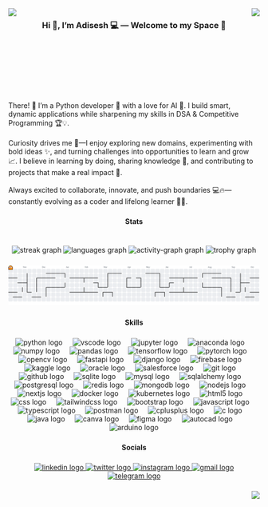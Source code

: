 <div align="center">

<img align="left" height="150" src="https://media0.giphy.com/media/v1.Y2lkPTc5MGI3NjExcjlubXoyOWZvN2RrdHpudmR0c2RydnNodnBlZTQxYWtxODFnbXNpcSZlcD12MV9pbnRlcm5hbF9naWZfYnlfaWQmY3Q9Zw/5x0JOVtC3uGINmYkAP/giphy.gif"  />
<img align="right" height="150" src="https://media0.giphy.com/media/v1.Y2lkPTc5MGI3NjExajFtNHR6bjlxamV2ajlmdDBxOHUxd2Z1b2Vrb3JmMWQ5d3ZocjUwOCZlcD12MV9pbnRlcm5hbF9naWZfYnlfaWQmY3Q9Zw/5k5vZwRFZR5aZeniqb/giphy.gif"  />

</div>

###  

<h3 align="center">Hi 👋, I’m Adisesh 💻 — Welcome to my Space 🌟</h3>

###  
<br></br>
<br></br>

<br clear="both">

<p align="left">There! 👋 I’m a Python developer 🐍 with a love for AI 🤖. I build smart, dynamic applications while sharpening my skills in DSA & Competitive Programming 🏆💡.<br><br>Curiosity drives me 🚀—I enjoy exploring new domains, experimenting with bold ideas ✨, and turning challenges into opportunities to learn and grow 📈. I believe in learning by doing, sharing knowledge 💬, and contributing to projects that make a real impact 🌟.<br><br>Always excited to collaborate, innovate, and push boundaries 💻🔥—constantly evolving as a coder and lifelong learner 🌈💡.</p>

###  

<h4 align="center">Stats</h4>

###  

<br clear="both">

<div align="center">
  <img src="https://streak-stats.demolab.com?user=Adisesh05&locale=en&mode=daily&theme=radical&hide_border=false&border_radius=5&date_format=M%20j%5B,%20Y%5D&order=3" height="130" alt="streak graph"  />
  <img src="https://github-readme-stats.vercel.app/api/top-langs?username=Adisesh05&locale=en&hide_title=false&layout=compact&card_width=320&langs_count=10&theme=radical&hide_border=false&order=2" height="150" alt="languages graph"  />
  <img src="https://github-readme-activity-graph.vercel.app/graph?username=Adisesh05&radius=16&theme=react&area=true&order=5" height="300" alt="activity-graph graph"  />
  <img src="https://github-profile-trophy.vercel.app?username=Adisesh05&theme=dracula&column=-1&row=1&margin-w=8&margin-h=8&no-bg=false&no-frame=false&order=4" height="150" alt="trophy graph"  />
</div>

###  

<picture>
  <source media="(prefers-color-scheme: dark)" srcset="https://raw.githubusercontent.com/Adisesh05/Adisesh05/output/pacman-contribution-graph-dark.svg">
  <source media="(prefers-color-scheme: light)" srcset="https://raw.githubusercontent.com/Adisesh05/Adisesh05/output/pacman-contribution-graph.svg">
  <img alt="pacman contribution graph" src="https://raw.githubusercontent.com/Adisesh05/Adisesh05/output/pacman-contribution-graph.svg">
</picture>

###  


<h4 align="center">Skills</h4>

###  

<div align="center">
  <img src="https://cdn.jsdelivr.net/gh/devicons/devicon/icons/python/python-original.svg" height="40" alt="python logo"  />
  <img width="12" />
  <img src="https://cdn.jsdelivr.net/gh/devicons/devicon/icons/vscode/vscode-original.svg" height="40" alt="vscode logo"  />
  <img width="12" />
  <img src="https://cdn.jsdelivr.net/gh/devicons/devicon/icons/jupyter/jupyter-original.svg" height="40" alt="jupyter logo"  />
  <img width="12" />
  <img src="https://cdn.jsdelivr.net/gh/devicons/devicon/icons/anaconda/anaconda-original.svg" height="40" alt="anaconda logo"  />
  <img width="12" />
  <img src="https://cdn.jsdelivr.net/gh/devicons/devicon/icons/numpy/numpy-original.svg" height="40" alt="numpy logo"  />
  <img width="12" />
  <img src="https://cdn.jsdelivr.net/gh/devicons/devicon/icons/pandas/pandas-original.svg" height="40" alt="pandas logo"  />
  <img width="12" />
  <img src="https://cdn.jsdelivr.net/gh/devicons/devicon/icons/tensorflow/tensorflow-original.svg" height="40" alt="tensorflow logo"  />
  <img width="12" />
  <img src="https://cdn.jsdelivr.net/gh/devicons/devicon/icons/pytorch/pytorch-original.svg" height="40" alt="pytorch logo"  />
  <img width="12" />
  <img src="https://cdn.jsdelivr.net/gh/devicons/devicon/icons/opencv/opencv-original.svg" height="40" alt="opencv logo"  />
  <img width="12" />
  <img src="https://cdn.jsdelivr.net/gh/devicons/devicon/icons/fastapi/fastapi-original.svg" height="40" alt="fastapi logo"  />
  <img width="12" />
  <img src="https://cdn.jsdelivr.net/gh/devicons/devicon/icons/django/django-plain.svg" height="40" alt="django logo"  />
  <img width="12" />
  <img src="https://cdn.jsdelivr.net/gh/devicons/devicon/icons/firebase/firebase-plain.svg" height="40" alt="firebase logo"  />
  <img width="12" />
  <img src="https://cdn.jsdelivr.net/gh/devicons/devicon/icons/kaggle/kaggle-original.svg" height="40" alt="kaggle logo"  />
  <img width="12" />
  <img src="https://cdn.jsdelivr.net/gh/devicons/devicon/icons/oracle/oracle-original.svg" height="40" alt="oracle logo"  />
  <img width="12" />
  <img src="https://cdn.jsdelivr.net/gh/devicons/devicon/icons/salesforce/salesforce-original.svg" height="40" alt="salesforce logo"  />
  <img width="12" />
  <img src="https://cdn.jsdelivr.net/gh/devicons/devicon/icons/git/git-original.svg" height="40" alt="git logo"  />
  <img width="12" />
  <img src="https://cdn.jsdelivr.net/gh/devicons/devicon/icons/github/github-original.svg" height="40" alt="github logo"  />
  <img width="12" />
  <img src="https://cdn.jsdelivr.net/gh/devicons/devicon/icons/sqlite/sqlite-original.svg" height="40" alt="sqlite logo"  />
  <img width="12" />
  <img src="https://cdn.jsdelivr.net/gh/devicons/devicon/icons/mysql/mysql-original.svg" height="40" alt="mysql logo"  />
  <img width="12" />
  <img src="https://cdn.jsdelivr.net/gh/devicons/devicon/icons/sqlalchemy/sqlalchemy-original.svg" height="40" alt="sqlalchemy logo"  />
  <img width="12" />
  <img src="https://cdn.jsdelivr.net/gh/devicons/devicon/icons/postgresql/postgresql-original.svg" height="40" alt="postgresql logo"  />
  <img width="12" />
  <img src="https://cdn.jsdelivr.net/gh/devicons/devicon/icons/redis/redis-original.svg" height="40" alt="redis logo"  />
  <img width="12" />
  <img src="https://cdn.jsdelivr.net/gh/devicons/devicon/icons/mongodb/mongodb-original.svg" height="40" alt="mongodb logo"  />
  <img width="12" />
  <img src="https://cdn.jsdelivr.net/gh/devicons/devicon/icons/nodejs/nodejs-original.svg" height="40" alt="nodejs logo"  />
  <img width="12" />
  <img src="https://skillicons.dev/icons?i=nextjs" height="40" alt="nextjs logo"  />
  <img width="12" />
  <img src="https://cdn.jsdelivr.net/gh/devicons/devicon/icons/docker/docker-original.svg" height="40" alt="docker logo"  />
  <img width="12" />
  <img src="https://cdn.jsdelivr.net/gh/devicons/devicon/icons/kubernetes/kubernetes-plain.svg" height="40" alt="kubernetes logo"  />
  <img width="12" />
  <img src="https://cdn.jsdelivr.net/gh/devicons/devicon/icons/html5/html5-original.svg" height="40" alt="html5 logo"  />
  <img width="12" />
  <img src="https://skillicons.dev/icons?i=css" height="40" alt="css logo"  />
  <img width="12" />
  <img src="https://cdn.jsdelivr.net/gh/devicons/devicon/icons/tailwindcss/tailwindcss-original-wordmark.svg" height="40" alt="tailwindcss logo"  />
  <img width="12" />
  <img src="https://skillicons.dev/icons?i=bootstrap" height="40" alt="bootstrap logo"  />
  <img width="12" />
  <img src="https://cdn.jsdelivr.net/gh/devicons/devicon/icons/javascript/javascript-original.svg" height="40" alt="javascript logo"  />
  <img width="12" />
  <img src="https://cdn.jsdelivr.net/gh/devicons/devicon/icons/typescript/typescript-original.svg" height="40" alt="typescript logo"  />
  <img width="12" />
  <img src="https://skillicons.dev/icons?i=postman" height="40" alt="postman logo"  />
  <img width="12" />
  <img src="https://skillicons.dev/icons?i=cpp" height="40" alt="cplusplus logo"  />
  <img width="12" />
  <img src="https://skillicons.dev/icons?i=c" height="40" alt="c logo"  />
  <img width="12" />
  <img src="https://cdn.jsdelivr.net/gh/devicons/devicon/icons/java/java-original.svg" height="40" alt="java logo"  />
  <img width="12" />
  <img src="https://cdn.jsdelivr.net/gh/devicons/devicon/icons/canva/canva-original.svg" height="40" alt="canva logo"  />
  <img width="12" />
  <img src="https://cdn.jsdelivr.net/gh/devicons/devicon/icons/figma/figma-original.svg" height="40" alt="figma logo"  />
  <img width="12" />
  <img src="https://skillicons.dev/icons?i=autocad" height="40" alt="autocad logo"  />
  <img width="12" />
  <img src="https://cdn.jsdelivr.net/gh/devicons/devicon/icons/arduino/arduino-original-wordmark.svg" height="40" alt="arduino logo"  />
</div>

###  

<h4 align="center">Socials</h4>

###  

<div align="center">
  <a href="www.linkedin.com/in/adisesh-raghavendra-rao-10842528a" target="_blank">
    <img src="https://raw.githubusercontent.com/maurodesouza/profile-readme-generator/master/src/assets/icons/social/linkedin/default.svg" width="93" height="40" alt="linkedin logo"  />
  </a>
  <a href="https://x.com/Adisesh_05" target="_blank">
    <img src="https://raw.githubusercontent.com/maurodesouza/profile-readme-generator/master/src/assets/icons/social/twitter/default.svg" width="93" height="40" alt="twitter logo"  />
  </a>
  <a href="https://www.instagram.com/adisesh__05" target="_blank">
    <img src="https://raw.githubusercontent.com/maurodesouza/profile-readme-generator/master/src/assets/icons/social/instagram/default.svg" width="93" height="40" alt="instagram logo"  />
  </a>
  <a href="adisesh2267@gmail.com" target="_blank">
    <img src="https://raw.githubusercontent.com/maurodesouza/profile-readme-generator/master/src/assets/icons/social/gmail/default.svg" width="93" height="40" alt="gmail logo"  />
  </a>
  <a href="https://t.me/Adisesh_05" target="_blank">
    <img src="https://raw.githubusercontent.com/maurodesouza/profile-readme-generator/master/src/assets/icons/social/telegram/default.svg" width="93" height="40" alt="telegram logo"  />
  </a>
</div>

###  

<div align="right">
  <img src="https://visitor-badge.laobi.icu/badge?page_id=Adisesh05.Adisesh05&"  />
</div>

###
